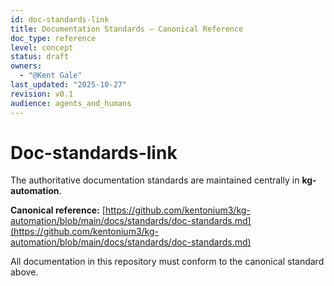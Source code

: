 ```yaml
---
id: doc-standards-link
title: Documentation Standards – Canonical Reference
doc_type: reference
level: concept
status: draft
owners:
  - "@Kent Gale"
last_updated: "2025-10-27"
revision: v0.1
audience: agents_and_humans
---
```


# Doc-standards-link

The authoritative documentation standards are maintained centrally in **kg-automation**.

**Canonical reference:**
[https://github.com/kentonium3/kg-automation/blob/main/docs/standards/doc-standards.md](https://github.com/kentonium3/kg-automation/blob/main/docs/standards/doc-standards.md)

All documentation in this repository must conform to the canonical standard above.